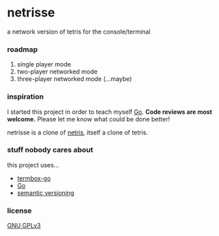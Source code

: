 # netrisse
a network version of tetris for the console/terminal

### roadmap
1. single player mode
2. two-player networked mode
3. three-player networked mode (...maybe)

### inspiration
I started this project in order to teach myself [Go](http://golang.org). __Code reviews are most welcome.__ Please let me know what could be done better!

netrisse is a clone of [netris](https://web.archive.org/web/20070215202226/http://portsmon.freebsd.org/portoverview.py?category=games&portname=netris), itself a clone of tetris.

### stuff nobody cares about
this project uses...
* [termbox-go](http://github.com/nsf/termbox-go)
* [Go](http://golang.org)
* [semantic versioning](http://semver.org/)

### license
[GNU GPLv3](http://www.gnu.org/licenses/gpl-3.0.en.html)
